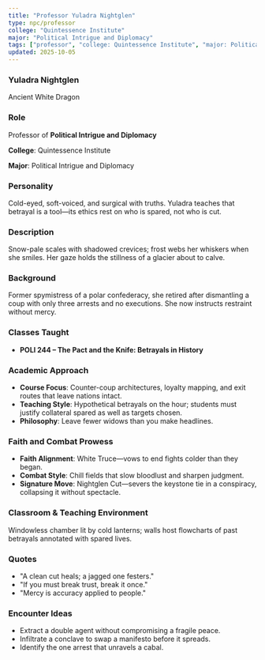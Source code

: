```yaml
---
title: "Professor Yuladra Nightglen"
type: npc/professor
college: "Quintessence Institute"
major: "Political Intrigue and Diplomacy"
tags: ["professor", "college: Quintessence Institute", "major: Political Intrigue and Diplomacy", "variant:white"]
updated: 2025-10-05
---
```

### Yuladra Nightglen

Ancient White Dragon

### Role

Professor of **Political Intrigue and Diplomacy**

**College**: Quintessence Institute

**Major**: Political Intrigue and Diplomacy

### Personality

Cold-eyed, soft-voiced, and surgical with truths. Yuladra teaches that betrayal is a tool—its ethics rest on who is spared, not who is cut.

### Description

Snow-pale scales with shadowed crevices; frost webs her whiskers when she smiles. Her gaze holds the stillness of a glacier about to calve.

### Background

Former spymistress of a polar confederacy, she retired after dismantling a coup with only three arrests and no executions. She now instructs restraint without mercy.

### Classes Taught

- **POLI 244 – The Pact and the Knife: Betrayals in History**



### Academic Approach

- **Course Focus**: Counter-coup architectures, loyalty mapping, and exit routes that leave nations intact.
- **Teaching Style**: Hypothetical betrayals on the hour; students must justify collateral spared as well as targets chosen.
- **Philosophy**: Leave fewer widows than you make headlines.

### Faith and Combat Prowess

- **Faith Alignment**: White Truce—vows to end fights colder than they began.
- **Combat Style**: Chill fields that slow bloodlust and sharpen judgment.
- **Signature Move**: Nightglen Cut—severs the keystone tie in a conspiracy, collapsing it without spectacle.

### Classroom & Teaching Environment

Windowless chamber lit by cold lanterns; walls host flowcharts of past betrayals annotated with spared lives.

### Quotes

- "A clean cut heals; a jagged one festers."
- "If you must break trust, break it once."
- "Mercy is accuracy applied to people."

### Encounter Ideas

- Extract a double agent without compromising a fragile peace.
- Infiltrate a conclave to swap a manifesto before it spreads.
- Identify the one arrest that unravels a cabal.
